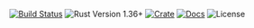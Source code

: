 [![Build Status](https://travis-ci.org/enarx/frenetic.svg?branch=master)](https://travis-ci.org/enarx/frenetic)
![Rust Version 1.36+](https://img.shields.io/badge/rustc-v1.36%2B-blue.svg)
[![Crate](https://img.shields.io/crates/v/frenetic.svg)](https://crates.io/crates/frenetic)
[![Docs](https://docs.rs/frenetic/badge.svg)](https://docs.rs/frenetic)
![License](https://img.shields.io/crates/l/frenetic.svg?style=popout)

